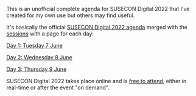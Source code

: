 This is an unofficial complete agenda for SUSECON Digital 2022 that I've created for my own use but others may find useful.

It's basically the official [SUSECON Digital 2022 agenda](https://susecon.com/agenda.html) merged with the [sessions](https://www.susecon.com/sessions.html) with a page for each day:

[Day 1: Tuesday 7 June](day1.md)

[Day 2: Wednesday 8 June](day2.md)

[Day 3: Thursday 9 June](day3.md)

SUSECON Digital 2022 takes place online and is [free to attend](https://reg.rainfocus.com/flow/suse/susecon22/registration/login?utm_source=SimonTwitter&utm_medium=Social&utm_campaign=Collective), either in real-time or after the event "on demand".
